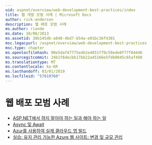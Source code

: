 ```yaml
---
uid: aspnet/overview/web-development-best-practices/index
title: 웹 개발 모범 사례 | Microsoft Docs
author: rick-anderson
description: 웹 배포 모범 사례
ms.author: riande
ms.date: 10/08/2013
ms.assetid: 38b145db-a848-4bd7-b54a-e01bc36f4301
msc.legacyurl: /aspnet/overview/web-development-best-practices
msc.type: chapter
ms.openlocfilehash: 90e5daf47775edb2e4851ff9c59ede0f77f84446
ms.sourcegitcommit: 24b1f6decbb17bb22a45166e5fdb0845c65af498
ms.translationtype: MT
ms.contentlocale: ko-KR
ms.lasthandoff: 03/01/2019
ms.locfileid: "57019760"
---
```

<a name="web-development-best-practices"></a>웹 배포 모범 사례
====================

- [ASP.NET에서 하지 말아야 하는 일과 해야 하는 일](what-not-to-do-in-aspnet-and-what-to-do-instead.md)
- [Async 및 Await](async-and-await.md)
- [Azur를 사용하여 실제 클라우드 앱 빌드](../developing-apps-with-windows-azure/building-real-world-cloud-apps-with-windows-azure/index.md)
- [실습: 유지 관리 가능한 Azure 웹 사이트: 변경 및 규모 관리](../developing-apps-with-windows-azure/maintainable-azure-websites-managing-change-and-scale.md)
